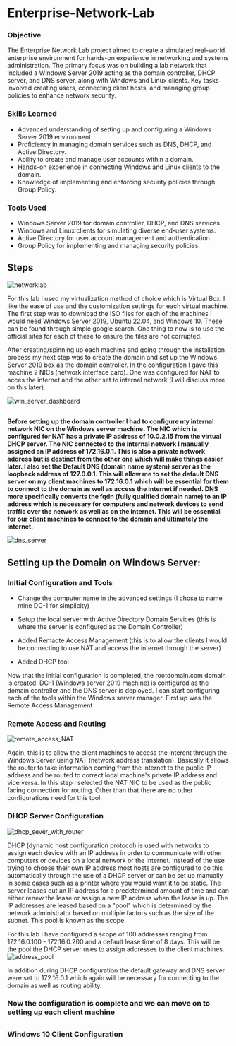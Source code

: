# Enterprise-Network-Lab

### Objective

The Enterprise Network Lab project aimed to create a simulated real-world enterprise environment for hands-on experience in networking and systems administration. The primary focus was on building a lab network that included a Windows Server 2019 acting as the domain controller, DHCP server, and DNS server, along with Windows and Linux clients. Key tasks involved creating users, connecting client hosts, and managing group policies to enhance network security.

### Skills Learned

- Advanced understanding of setting up and configuring a Windows Server 2019 environment.
- Proficiency in managing domain services such as DNS, DHCP, and Active Directory.
- Ability to create and manage user accounts within a domain.
- Hands-on experience in connecting Windows and Linux clients to the domain.
- Knowledge of implementing and enforcing security policies through Group Policy.

### Tools Used

- Windows Server 2019 for domain controller, DHCP, and DNS services.
- Windows and Linux clients for simulating diverse end-user systems.
- Active Directory for user account management and authentication.
- Group Policy for implementing and managing security policies.

## Steps
![networklab](https://github.com/Rootcipher8112/-Enterprise-Network-Lab/assets/123340212/9b88d82e-d114-4715-917b-cab2123d57a9)

For this lab I used my virtualization method of choice which is Virtual Box. I like the ease of use and the customization settings for each virtual machine. The first step was to download the ISO files for each of the machines I would need Windows Server 2019, Ubuntu 22.04, and Windows 10. These can be found through simple google search. One thing to now is to use the official sites for each of these to ensure the files are not corrupted.

After creating/spinning up each machine and going through the installation process my next step was to create the domain and set up the Windows Server 2019 box as the domain controller. In the configuration I gave this machine 2 NICs (network interface card). One was configured for NAT to acces the internet and the other set to internal network (I will discuss more on this later).

![win_server_dashboard](https://github.com/Rootcipher8112/-Enterprise-Network-Lab/assets/123340212/be3931c3-1dce-432c-9b4e-271be56aa11f)
## 
**Before setting up the domain controller I had to configure my internal network NIC on the Windows server machine. The NIC which is configured for NAT has a private IP address of 10.0.2.15 from the virtual DHCP server. The NIC connected to the internal network I manually assigned an IP address of 172.16.0.1. This is also a private network address but is destinct from the other one which will make things easier later. I also set the Default DNS (domain name system) server as the loopback address of 127.0.0.1. This will allow me to set the default DNS server on my client machines to 172.16.0.1 which will be essential for them to connect to the domain as well as access the internet if needed. 
DNS more specifically converts the fqdn (fully qualified domain name) to an IP address which is necessary for computers and network devices to send traffic over the network as well as on the internet. This will be essential for our client machines to connect to the domain and ultimately the internet.**

![dns_server](https://github.com/Rootcipher8112/-Enterprise-Network-Lab/assets/123340212/55b3f986-0a99-4319-b750-62e9dbd97aa6)

## Setting up the Domain on Windows Server:

### Initial Configuration and Tools
- Change the computer name in the advanced settings (I chose to name mine DC-1 for simplicity)

- Setup the local server with Active Directory Domain Services (this is where the server is configured as the Domain Controller)

- Added Remaote Access Management (this is to allow the clients I would be connecting to use NAT and access the internet through the server)

- Added DHCP tool

Now that the initial configuration is completed, the rootdomain.com domain is created. DC-1 (Windows server 2019 machine) is configured as the domain controller and the DNS server is deployed. I can start configuring each of the tools within the Windows server manager. First up was the Remote Access Management

### Remote Access and Routing
![remote_access_NAT](https://github.com/Rootcipher8112/-Enterprise-Network-Lab/assets/123340212/e252da43-0930-4bdb-b895-a0f95017e84b)

Again, this is to allow the client machines to access the interent through the Windows Server using NAT (network address translation). Basically it allows the router to take information coming from the internet to the public IP address and be routed to correct local machine's private IP address and vice versa.  In this step I selected the NAT NIC to be used as the public facing connection for routing. Other than that there are no other configurations need for this tool.

### DHCP Server Configuration
![dhcp_sever_with_router](https://github.com/Rootcipher8112/-Enterprise-Network-Lab/assets/123340212/36054694-19e2-46a7-8cbc-c87074db0829)

DHCP (dynamic host configuration protocol) is used with networks to assign each device with an IP address in order to communicate with other computers or devices on a local network or the internet. Instead of the use trying to choose their own IP address most hosts are configured to do this automatically through the use of a DHCP server or can be set up manually in some cases such as a printer where you would want it to be static. The server leases out an IP address for a predetermined amount of time and can either renew the lease or assign a new IP address when the lease is up. The IP addresses are leased based on a "pool" which is determined by the network administrator based on multiple factors such as the size of the subnet. This pool is known as the scope.

For this lab I have configured a scope of 100 addresses ranging from 172.16.0.100 - 172.16.0.200 and a default lease time of 8 days. This will be the pool the DHCP server uses to assign addresses to the client machines. 
![address_pool](https://github.com/Rootcipher8112/-Enterprise-Network-Lab/assets/123340212/dd1c5539-5f01-43c6-b825-a7c6428f3931)

In addition during DHCP configuration the default gateway and DNS server were set to 172.16.0.1 which again will be necessary for connecting to the domain as well as routing ability.

### Now the configuration is complete and we can move on to setting up each client machine
## 

### Windows 10 Client Configuration

